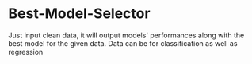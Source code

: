 # Best-Model-Selector
Just input clean data, it will output models' performances along with the best model for the given data. Data can be for classification as well as regression
